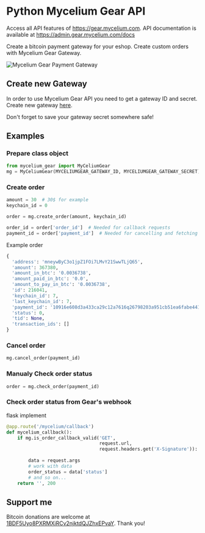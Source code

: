 # Python Mycelium Gear API
Access all API features of https://gear.mycelium.com. API documentation is available at https://admin.gear.mycelium.com/docs

Create a bitcoin payment gateway for your eshop. Create custom orders with Mycelium Gear Gateway.

![Mycelium Gear Payment Gateway](http://i.imgur.com/a79MjSo.png)

## Create new Gateway 
In order to use Mycelium Gear API you need to get a gateway ID and secret. Create new gateway [here](https://admin.gear.mycelium.com/gateways/new). 

Don't forget to save your gateway secret somewhere safe!

## Examples

### Prepare class object

```python
from mycelium_gear import MyCeliumGear 
mg = MyCeliumGear(MYCELIUMGEAR_GATEWAY_ID, MYCELIUMGEAR_GATEWAY_SECRET)
```

### Create order
```python
amount = 30  # 30$ for example
keychain_id = 0

order = mg.create_order(amount, keychain_id)

order_id = order['order_id']  # Needed for callback requests
payment_id = order['payment_id']  # Needed for cancelling and fetching order
```

Example order
```python
{
  'address': 'mneywByC3o1jpZ1FOi7LMvY21SwwTLjQ65',
  'amount': 367380,
  'amount_in_btc': '0.0036738',
  'amount_paid_in_btc': '0.0',
  'amount_to_pay_in_btc': '0.0036738',
  'id': 216041,
  'keychain_id': 7,
  'last_keychain_id': 7,
  'payment_id': '10916e608d3a433ca29c12a7616q26798203a951cb51ea6fabe4411a9797dce5',
  'status': 0,
  'tid': None,
  'transaction_ids': []
}
```

### Cancel order
```python
mg.cancel_order(payment_id)
```

### Manualy Check order status
```python
order = mg.check_order(payment_id)
```

### Check order status from Gear's webhook
flask implement
```python
@app.route('/mycelium/callback')
def mycelium_callback():
    if mg.is_order_callback_valid('GET',
                                  request.url, 
                                  request.headers.get('X-Signature')):
        
        data = request.args
        # work with data
        order_status = data['status']
        # and so on...
    return '', 200
```

## Support me
Bitcoin donations are welcome at [1BDF5Uyo8PXRMXiRCv2njktdQJZhxEPvaY](https://blockchain.info/address/1BDF5Uyo8PXRMXiRCv2njktdQJZhxEPvaY). Thank you!